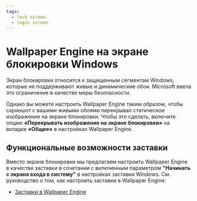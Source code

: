 ```yaml
---
tags:
  - lock screen
  - login screen
---
```


# Wallpaper Engine на экране блокировки Windows

Экран блокировки относится к защищенным сегментам Windows, которые не поддерживают живые и динамические обои. Microsoft ввела это ограничение в качестве меры безопасности.

Однако вы можете настроить Wallpaper Engine таким образом, чтобы скриншот с вашими живыми обоями перекрывал статическое изображение на экране блокировки. Чтобы это сделать, включите опцию **«Перекрывать изображение на экране блокировки»** на вкладке **«Общее»** в настройках Wallpaper Engine.

## Функциональные возможности заставки

Вместо экрана блокировки мы предлагаем настроить Wallpaper Engine в качестве заставки в сочетании с включенным параметром **"Начинать с экрана входа в систему"** в настройках заставки Windows. См. руководство о том, как настроить заставки в Wallpaper Engine:

* [Заставки в Wallpaper Engine](/functionality/screensaver.html)